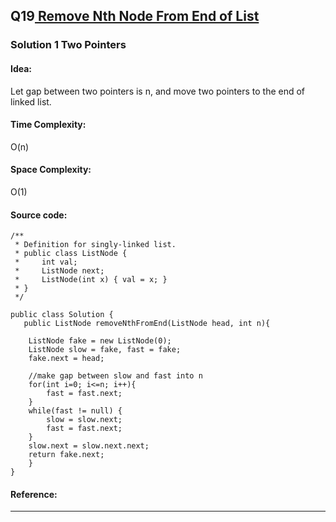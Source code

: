 ## Q19[ Remove Nth Node From End of List  ](https://leetcode.com/problems/remove-nth-node-from-end-of-list/) 

### Solution 1 Two Pointers
#### Idea:
Let gap between two pointers is n, and move two pointers to the end of linked list.
#### Time Complexity: 
O(n)
#### Space Complexity:
O(1)
#### Source code:
```
/**
 * Definition for singly-linked list.
 * public class ListNode {
 *     int val;
 *     ListNode next;
 *     ListNode(int x) { val = x; }
 * }
 */
 
public class Solution {
   public ListNode removeNthFromEnd(ListNode head, int n){

    ListNode fake = new ListNode(0);
    ListNode slow = fake, fast = fake;
    fake.next = head;

    //make gap between slow and fast into n
    for(int i=0; i<=n; i++){
        fast = fast.next;
    }
    while(fast != null) {
        slow = slow.next;
        fast = fast.next;
    }
    slow.next = slow.next.next;
    return fake.next;
    }
}
```
#### Reference:

---

